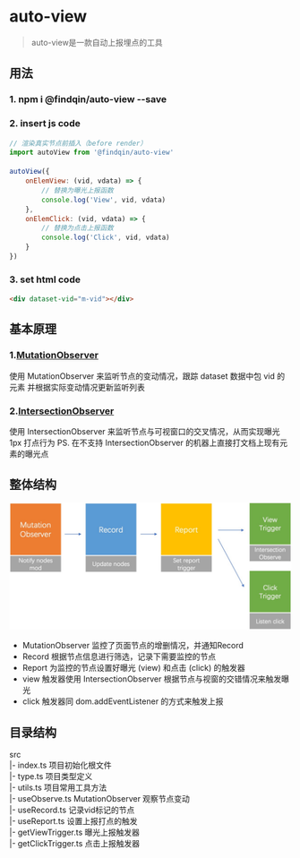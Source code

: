 # auto-view

> auto-view是一款自动上报埋点的工具

## 用法

### 1. npm i @findqin/auto-view --save

### 2. insert js code

``` javascript
// 渲染真实节点前插入（before render）
import autoView from '@findqin/auto-view'

autoView({
    onElemView: (vid, vdata) => {
        // 替换为曝光上报函数
        console.log('View', vid, vdata)
    },
    onElemClick: (vid, vdata) => {
        // 替换为点击上报函数
        console.log('Click', vid, vdata)
    }
})
```

### 3. set html code
``` html
<div dataset-vid="m-vid"></div>
```

## 基本原理

### 1.[MutationObserver](https://developer.mozilla.org/zh-CN/docs/Web/API/MutationObserver)
使用 MutationObserver 来监听节点的变动情况，跟踪 dataset 数据中包 vid 的元素
并根据实际变动情况更新监听列表

### 2.[IntersectionObserver](https://developer.mozilla.org/zh-CN/docs/Web/API/IntersectionObserver)
使用 IntersectionObserver 来监听节点与可视窗口的交叉情况，从而实现曝光 1px 打点行为
PS. 在不支持 IntersectionObserver 的机器上直接打文档上现有元素的曝光点


## 整体结构

![整体结构](./docs/pics/Structure.jpeg)

- MutationObserver 监控了页面节点的增删情况，并通知Record
- Record 根据节点信息进行筛选，记录下需要监控的节点
- Report 为监控的节点设置好曝光 (view) 和点击 (click) 的触发器
- view 触发器使用 IntersectionObserver 根据节点与视窗的交错情况来触发曝光
- click 触发器同 dom.addEventListener 的方式来触发上报


## 目录结构
src  
|- index.ts 项目初始化根文件  
|- type.ts  项目类型定义  
|- utils.ts 项目常用工具方法  
|- useObserve.ts  MutationObserver 观察节点变动  
|- useRecord.ts   记录vid标记的节点  
|- useReport.ts   设置上报打点的触发  
|- getViewTrigger.ts  曝光上报触发器  
|- getClickTrigger.ts 点击上报触发器  
